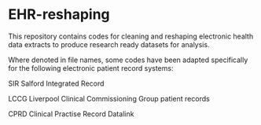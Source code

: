 # EHR-reshaping
This repository contains codes for cleaning and reshaping electronic health data extracts to produce research ready datasets for analysis.

Where denoted in file names, some codes have been adapted specifically for the following electronic patient record systems:

SIR Salford Integrated Record

LCCG Liverpool Clinical Commissioning Group patient records

CPRD Clinical Practise Record Datalink


